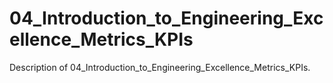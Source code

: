 # 04_Introduction_to_Engineering_Excellence_Metrics_KPIs

Description of 04_Introduction_to_Engineering_Excellence_Metrics_KPIs.